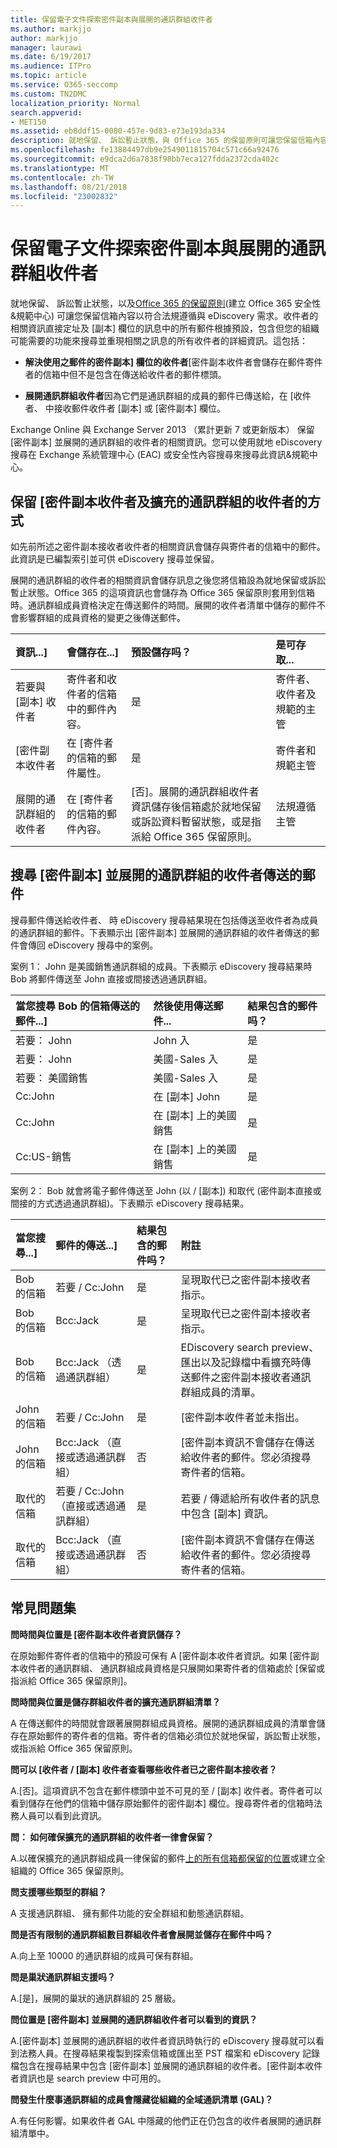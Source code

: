 ```yaml
---
title: 保留電子文件探索密件副本與展開的通訊群組收件者
ms.author: markjjo
author: markjjo
manager: laurawi
ms.date: 6/19/2017
ms.audience: ITPro
ms.topic: article
ms.service: O365-seccomp
ms.custom: TN2DMC
localization_priority: Normal
search.appverid:
- MET150
ms.assetid: eb8ddf15-0080-457e-9d83-e73e193da334
description: 就地保留、 訴訟暫止狀態，與 Office 365 的保留原則可讓您保留信箱內容以符合法規遵循與 eDiscovery 需求。
ms.openlocfilehash: fe13884497db9e2549011815704c571c66a92476
ms.sourcegitcommit: e9dca2d6a7838f98bb7eca127fdda2372cda402c
ms.translationtype: MT
ms.contentlocale: zh-TW
ms.lasthandoff: 08/21/2018
ms.locfileid: "23002832"
---
```

# <a name="preserve-bcc-and-expanded-distribution-group-recipients-for-ediscovery"></a>保留電子文件探索密件副本與展開的通訊群組收件者
  
就地保留、 訴訟暫止狀態，以及[Office 365 的保留原則](http://go.microsoft.com/fwlink/?LinkID=827811)(建立 Office 365 安全性&amp;規範中心) 可讓您保留信箱內容以符合法規遵循與 eDiscovery 需求。收件者的相關資訊直接定址及 [副本] 欄位的訊息中的所有郵件根據預設，包含但您的組織可能需要的功能來搜尋並重現相關之訊息的所有收件者的詳細資訊。這包括： 
  
- **解決使用之郵件的密件副本] 欄位的收件者**[密件副本收件者會儲存在郵件寄件者的信箱中但不是包含在傳送給收件者的郵件標頭。 
    
- **展開通訊群組收件者**因為它們是通訊群組的成員的郵件已傳送給，在 [收件者、 中接收郵件收件者 [副本] 或 [密件副本] 欄位。 
    
Exchange Online 與 Exchange Server 2013 （累計更新 7 或更新版本） 保留 [密件副本] 並展開的通訊群組的收件者的相關資訊。您可以使用就地 eDiscovery 搜尋在 Exchange 系統管理中心 (EAC) 或安全性內容搜尋來搜尋此資訊&amp;規範中心。 
  
## <a name="how-bcc-recipients-and-expanded-distribution-group-recipients-are-preserved"></a>保留 [密件副本收件者及擴充的通訊群組的收件者的方式
<a name="sectionSection0"> </a>

如先前所述之密件副本接收者收件者的相關資訊會儲存與寄件者的信箱中的郵件。此資訊是已編製索引並可供 eDiscovery 搜尋並保留。 
  
展開的通訊群組的收件者的相關資訊會儲存訊息之後您將信箱設為就地保留或訴訟暫止狀態。Office 365 的這項資訊也會儲存為 Office 365 保留原則套用到信箱時。通訊群組成員資格決定在傳送郵件的時間。展開的收件者清單中儲存的郵件不會影響群組的成員資格的變更之後傳送郵件。 
  
|**資訊...]**|**會儲存在...]**|**預設儲存吗？**|**是可存取...**|
|:-----|:-----|:-----|:-----|
|若要與 [副本] 收件者  <br/> |寄件者和收件者的信箱中的郵件內容。  <br/> |是  <br/> |寄件者、 收件者及規範的主管  <br/> |
|[密件副本收件者  <br/> |在 [寄件者的信箱的郵件屬性。  <br/> |是  <br/> |寄件者和規範主管  <br/> |
|展開的通訊群組的收件者  <br/> |在 [寄件者的信箱的郵件內容。  <br/> |[否]。展開的通訊群組收件者資訊儲存後信箱處於就地保留或訴訟資料暫留狀態，或是指派給 Office 365 保留原則。  <br/> |法規遵循主管  <br/> |
   
## <a name="searching-for-messages-sent-to-bcc-and-expanded-distribution-group-recipients"></a>搜尋 [密件副本] 並展開的通訊群組的收件者傳送的郵件
<a name="sectionSection1"> </a>

搜尋郵件傳送給收件者、 時 eDiscovery 搜尋結果現在包括傳送至收件者為成員的通訊群組的郵件。下表顯示出 [密件副本] 並展開的通訊群組的收件者傳送的郵件會傳回 eDiscovery 搜尋中的案例。
  
案例 1： John 是美國銷售通訊群組的成員。下表顯示 eDiscovery 搜尋結果時 Bob 將郵件傳送至 John 直接或間接透過通訊群組。
  
|**當您搜尋 Bob 的信箱傳送的郵件...]**|**然後使用傳送郵件...**|**結果包含的郵件吗？**|
|:-----|:-----|:-----|
|若要： John  <br/> |John 入  <br/> |是  <br/> |
|若要： John  <br/> |美國-Sales 入  <br/> |是  <br/> |
|若要： 美國銷售  <br/> |美國-Sales 入  <br/> |是  <br/> |
|Cc:John  <br/> |在 [副本] John  <br/> |是  <br/> |
|Cc:John  <br/> |在 [副本] 上的美國銷售  <br/> |是  <br/> |
|Cc:US-銷售  <br/> |在 [副本] 上的美國銷售  <br/> |是  <br/> |
   
案例 2： Bob 就會將電子郵件傳送至 John (以 / [副本]) 和取代 (密件副本直接或間接的方式透過通訊群組)。下表顯示 eDiscovery 搜尋結果。
  
|**當您搜尋...]**|**郵件的傳送...]**|**結果包含的郵件吗？**|**附註**|
|:-----|:-----|:-----|:-----|
|Bob 的信箱  <br/> |若要 / Cc:John  <br/> |是  <br/> |呈現取代已之密件副本接收者指示。  <br/> |
|Bob 的信箱  <br/> |Bcc:Jack  <br/> |是  <br/> |呈現取代已之密件副本接收者指示。  <br/> |
|Bob 的信箱  <br/> |Bcc:Jack （透過通訊群組）  <br/> |是  <br/> |EDiscovery search preview、 匯出以及記錄檔中看擴充時傳送郵件之密件副本接收者通訊群組成員的清單。  <br/> |
|John 的信箱  <br/> |若要 / Cc:John  <br/> |是  <br/> |[密件副本收件者並未指出。  <br/> |
|John 的信箱  <br/> |Bcc:Jack （直接或透過通訊群組）  <br/> |否  <br/> |[密件副本資訊不會儲存在傳送給收件者的郵件。您必須搜尋寄件者的信箱。  <br/> |
|取代的信箱  <br/> |若要 / Cc:John （直接或透過通訊群組）  <br/> |是  <br/> |若要 / 傳遞給所有收件者的訊息中包含 [副本] 資訊。  <br/> |
|取代的信箱  <br/> |Bcc:Jack （直接或透過通訊群組）  <br/> |否  <br/> |[密件副本資訊不會儲存在傳送給收件者的郵件。您必須搜尋寄件者的信箱。  <br/> |
   
## <a name="frequently-asked-questions"></a>常見問題集
<a name="sectionSection2"> </a>

 **問時間與位置是 [密件副本收件者資訊儲存？**
  
在原始郵件寄件者的信箱中的預設可保有 A [密件副本收件者資訊。如果 [密件副本收件者的通訊群組、 通訊群組成員資格是只展開如果寄件者的信箱處於 [保留或指派給 Office 365 保留原則]。
  
 **問時間與位置是儲存群組收件者的擴充通訊群組清單？**
  
A 在傳送郵件的時間就會跟著展開群組成員資格。展開的通訊群組成員的清單會儲存在原始郵件的寄件者的信箱。寄件者的信箱必須位於就地保留，訴訟暫止狀態，或指派給 Office 365 保留原則。
  
 **問可以 [收件者 / [副本] 收件者查看哪些收件者已之密件副本接收者？**
  
A.[否]。這項資訊不包含在郵件標頭中並不可見的至 / [副本] 收件者。寄件者可以看到儲存在他們的信箱中儲存原始郵件的密件副本] 欄位。搜尋寄件者的信箱時法務人員可以看到此資訊。
  
 **問： 如何確保擴充的通訊群組的收件者一律會保留？**
  
A.以確保擴充的通訊群組成員一律保留的郵件[上的所有信箱都保留的位置](http://technet.microsoft.com/library/4c141604-3210-44cc-b98e-f3e0f15613b8.aspx)或建立全組織的 Office 365 保留原則。 
  
 **問支援哪些類型的群組？**
  
A 支援通訊群組、 擁有郵件功能的安全群組和動態通訊群組。 
  
 **問是否有限制的通訊群組數目群組收件者會展開並儲存在郵件中吗？**
  
A.向上至 10000 的通訊群組的成員可保有群組。
  
 **問是巢狀通訊群組支援吗？**
  
A.[是]，展開的巢狀的通訊群組的 25 層級。
  
 **問位置是 [密件副本] 並展開的通訊群組收件者可以看到的資訊？**
  
A.[密件副本] 並展開的通訊群組的收件者資訊時執行的 eDiscovery 搜尋就可以看到法務人員。在搜尋結果複製到探索信箱或匯出至 PST 檔案和 eDiscovery 記錄檔包含在搜尋結果中包含 [密件副本] 並展開的通訊群組的收件者。[密件副本收件者資訊也是 search preview 中可用的。
  
 **問發生什麼事通訊群組的成員會隱藏從組織的全域通訊清單 (GAL)？**
  
A.有任何影響。如果收件者 GAL 中隱藏的他們正在仍包含的收件者展開的通訊群組清單中。
  

